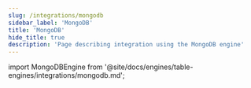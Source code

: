 ```yaml
---
slug: /integrations/mongodb
sidebar_label: 'MongoDB'
title: 'MongoDB'
hide_title: true
description: 'Page describing integration using the MongoDB engine'
---
```


import MongoDBEngine from '@site/docs/engines/table-engines/integrations/mongodb.md';

<MongoDBEngine/>
